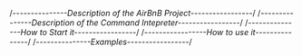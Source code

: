 /*---------------Description of the AirBnB Project-----------------*/
/*---------------Description of the Command Intepreter-----------------*/
        /*---------------How to Start it-----------------*/
        /*-----------------How to use it---------------*/
        /*---------------Examples-----------------*/

